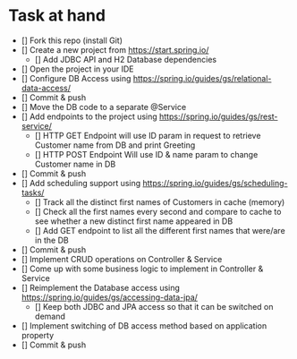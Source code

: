 # Task at hand
- [] Fork this repo (install Git)
- [] Create a new project from https://start.spring.io/ 
  - []  Add JDBC API and H2 Database dependencies
- [] Open the project in your IDE
- [] Configure DB Access using https://spring.io/guides/gs/relational-data-access/
- [] Commit & push
- [] Move the DB code to a separate @Service
- [] Add endpoints to the project using https://spring.io/guides/gs/rest-service/
  - [] HTTP GET Endpoint will use ID param in request to retrieve Customer name from DB and print Greeting
  - [] HTTP POST Endpoint Will use ID & name param to change Customer name in DB
- [] Commit & push
- [] Add scheduling support using https://spring.io/guides/gs/scheduling-tasks/
  - [] Track all the distinct first names of Customers in cache (memory)
  - [] Check all the first names every second and compare to cache to see whether a new distinct first name appeared in DB
  - [] Add GET endpoint to list all the different first names that were/are in the DB 
- [] Commit & push
- [] Implement CRUD operations on Controller & Service
- [] Come up with some business logic to implement in Controller & Service
- [] Reimplement the Database access using https://spring.io/guides/gs/accessing-data-jpa/
  - [] Keep both JDBC and JPA access so that it can be switched on demand
- [] Implement switching of DB access method based on application property
- [] Commit & push
